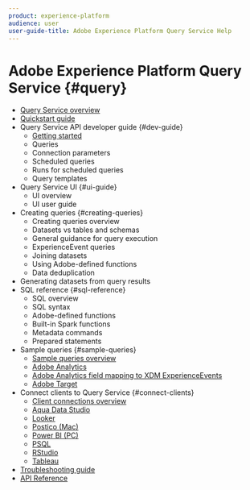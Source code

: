 ```yaml
---
product: experience-platform
audience: user
user-guide-title: Adobe Experience Platform Query Service Help
---
```


# Adobe Experience Platform Query Service {#query}

* [Query Service overview](home.md)
* [Quickstart guide](quickstart.md)
* Query Service API developer guide {#dev-guide}
  * [Getting started](developer-guide/getting-started.md)
  * Queries
  * Connection parameters
  * Scheduled queries
  * Runs for scheduled queries
  * Query templates
* Query Service UI {#ui-guide}
  * UI overview
  * UI user guide
* Creating queries {#creating-queries}
  * Creating queries overview
  * Datasets vs tables and schemas
  * General guidance for query execution
  * ExperienceEvent queries
  * Joining datasets
  * Using Adobe-defined functions
  * Data deduplication
* Generating datasets from query results
* SQL reference {#sql-reference}
  * SQL overview
  * SQL syntax
  * Adobe-defined functions
  * Built-in Spark functions
  * Metadata commands
  * Prepared statements
* Sample queries {#sample-queries}
  * [Sample queries overview](sample-queries/sample-queries.md)
  * [Adobe Analytics](sample-queries/adobe-analytics-queries.md)
  * [Adobe Analytics field mapping to XDM ExperienceEvents](sample-queries/analytics-field-map.md)
  * [Adobe Target](sample-queries/adobe-target-queries.md)
* Connect clients to Query Service {#connect-clients}
  * [Client connections overview](clients/overview.md)
  * [Aqua Data Studio](aqua-data-studio.md)
  * [Looker](looker.md)
  * [Postico (Mac)](postico.md)
  * [Power BI (PC)](power-bi.md)
  * [PSQL](psql.md)
  * [RStudio](rstudio.md)
  * [Tableau](tableau.md)
* [Troubleshooting guide](troubleshooting-guide.md)
* [API Reference](https://www.adobe.io/apis/experienceplatform/home/api-reference.html#!acpdr/swagger-specs/qs-api.yaml)